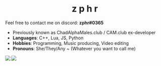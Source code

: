 <h1 align="center">z p h r</h1>

Feel free to contact me on discord: **zphr#0365**
- Previously known as ChadAlphaMales.club / CAM.club ex-developer
- **Languages**: C++, Lua, JS, Python
- **Hobbies**: Programming, Music producing, Video editing
- **Pronouns**: She/They/Any ~ (Whatever you want to call me)
<img align="left" src="https://github-readme-stats.vercel.app/api?username=zphrus&theme=radical&show_icons=true&hide_border=true&count_private=true" />
<img align="left" src="https://github-readme-stats.vercel.app/api/top-langs/?username=zphrus&theme=radical&show_icons=true&hide_border=true&layout=compact" />
